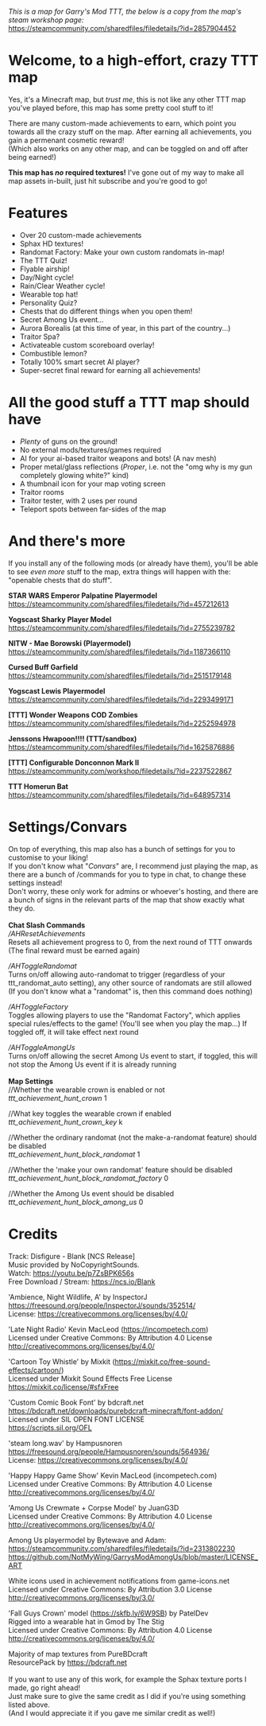 _This is a map for Garry's Mod TTT, the below is a copy from the map's steam workshop page:_ <https://steamcommunity.com/sharedfiles/filedetails/?id=2857904452>

# Welcome, to a high-effort, crazy TTT map

Yes, it's a Minecraft map, but _trust me_, this is not like any other TTT map you've played before, this map has some pretty cool stuff to it!

There are many custom-made achievements to earn, which point you towards all the crazy stuff on the map. After earning all achievements, you gain a permenant cosmetic reward!\
(Which also works on any other map, and can be toggled on and off after being earned!)

__This map has _no_ required textures!__ I've gone out of my way to make all map assets in-built, just hit subscribe and you're good to go!

# Features

- Over 20 custom-made achievements
- Sphax HD textures!
- Randomat Factory: Make your own custom randomats in-map!
- The TTT Quiz!
- Flyable airship!
- Day/Night cycle!
- Rain/Clear Weather cycle!
- Wearable top hat!
- Personality Quiz?
- Chests that do different things when you open them!
- Secret Among Us event...
- Aurora Borealis (at this time of year, in this part of the country...)
- Traitor Spa?
- Activateable custom scoreboard overlay!
- Combustible lemon?
- Totally 100% smart secret AI player?
- Super-secret final reward for earning all achievements!

# All the good stuff a TTT map should have

- _Plenty_ of guns on the ground!
- No external mods/textures/games required
- AI for your ai-based traitor weapons and bots! (A nav mesh)
- Proper metal/glass reflections (_Proper_, i.e. not the "omg why is my gun completely glowing white?" kind)
- A thumbnail icon for your map voting screen
- Traitor rooms
- Traitor tester, with 2 uses per round
- Teleport spots between far-sides of the map

# And there's more

If you install any of the following mods (or already have them), you'll be able to see _even more_ stuff to the map, extra things will happen with the: "openable chests that do stuff".

__STAR WARS Emperor Palpatine Playermodel__\
<https://steamcommunity.com/sharedfiles/filedetails/?id=457212613>

__Yogscast Sharky Player Model__\
<https://steamcommunity.com/sharedfiles/filedetails/?id=2755239782>

__NITW - Mae Borowski (Playermodel)__\
<https://steamcommunity.com/sharedfiles/filedetails/?id=1187366110>

__Cursed Buff Garfield__\
<https://steamcommunity.com/sharedfiles/filedetails/?id=2515179148>

__Yogscast Lewis Playermodel__\
<https://steamcommunity.com/sharedfiles/filedetails/?id=2293499171>

__[TTT] Wonder Weapons COD Zombies__\
<https://steamcommunity.com/sharedfiles/filedetails/?id=2252594978>

__Jenssons Hwapoon!!!! (TTT/sandbox)__\
<https://steamcommunity.com/sharedfiles/filedetails/?id=1625876886>

__[TTT] Configurable Donconnon Mark II__\
<https://steamcommunity.com/workshop/filedetails/?id=2237522867>

__TTT Homerun Bat__\
<https://steamcommunity.com/sharedfiles/filedetails/?id=648957314>

# Settings/Convars

On top of everything, this map also has a bunch of settings for you to customise to your liking!\
If you don't know what "_Convars_" are, I recommend just playing the map, as there are a bunch of /commands for you to type in chat, to change these settings instead!\
Don't worry, these only work for admins or whoever's hosting, and there are a bunch of signs in the relevant parts of the map that show exactly what they do.
\
\
__Chat Slash Commands__\
_/AHResetAchievements_\
Resets all achievement progress to 0, from the next round of TTT onwards\
(The final reward must be earned again)

_/AHToggleRandomat_\
Turns on/off allowing auto-randomat to trigger (regardless of your ttt_randomat_auto setting), any other source of randomats are still allowed\
(If you don't know what a "randomat" is, then this command does nothing)

_/AHToggleFactory_\
Toggles allowing players to use the "Randomat Factory", which applies special rules/effects to the game! (You'll see when you play the map...) If toggled off, it will take effect next round

_/AHToggleAmongUs_\
Turns on/off allowing the secret Among Us event to start, if toggled, this will not stop the Among Us event if it is already running
\
\
__Map Settings__\
//Whether the wearable crown is enabled or not\
_ttt_achievement_hunt_crown_ 1

//What key toggles the wearable crown if enabled\
_ttt_achievement_hunt_crown_key_ k

//Whether the ordinary randomat (not the make-a-randomat feature) should be disabled\
_ttt_achievement_hunt_block_randomat_ 1

//Whether the 'make your own randomat' feature should be disabled\
_ttt_achievement_hunt_block_randomat_factory_ 0

//Whether the Among Us event should be disabled\
_ttt_achievement_hunt_block_among_us_ 0

# Credits

Track: Disfigure - Blank [NCS Release]\
Music provided by NoCopyrightSounds.\
Watch: <https://youtu.be/p7ZsBPK656s> \
Free Download / Stream: <https://ncs.io/Blank>

'Ambience, Night Wildlife, A' by InspectorJ\
<https://freesound.org/people/InspectorJ/sounds/352514/> \
License: <https://creativecommons.org/licenses/by/4.0/>

'Late Night Radio' Kevin MacLeod (<https://incompetech.com>) \
Licensed under Creative Commons: By Attribution 4.0 License \
<http://creativecommons.org/licenses/by/4.0/>

'Cartoon Toy Whistle' by Mixkit (<https://mixkit.co/free-sound-effects/cartoon/>) \
Licensed under Mixkit Sound Effects Free License \
<https://mixkit.co/license/#sfxFree>

'Custom Comic Book Font' by bdcraft.net \
<https://bdcraft.net/downloads/purebdcraft-minecraft/font-addon/> \
Licensed under SIL OPEN FONT LICENSE \
<https://scripts.sil.org/OFL>

'steam long.wav' by Hampusnoren \
<https://freesound.org/people/Hampusnoren/sounds/564936/> \
License: <https://creativecommons.org/licenses/by/4.0/>

'Happy Happy Game Show' Kevin MacLeod (incompetech.com) \
Licensed under Creative Commons: By Attribution 4.0 License \
<http://creativecommons.org/licenses/by/4.0/>

'Among Us Crewmate + Corpse Model' by JuanG3D \
Licensed under Creative Commons: By Attribution 4.0 License \
<http://creativecommons.org/licenses/by/4.0/>

Among Us playermodel by Bytewave and Adam:\
<https://steamcommunity.com/sharedfiles/filedetails/?id=2313802230> \
<https://github.com/NotMyWing/GarrysModAmongUs/blob/master/LICENSE_ART>

White icons used in achievement notifications from game-icons.net \
Licensed under Creative Commons: By Attribution 3.0 License \
<http://creativecommons.org/licenses/by/3.0/>

'Fall Guys Crown' model (<https://skfb.ly/6W9SB>) by PatelDev\
Rigged into a wearable hat in Gmod by The Stig\
Licensed under Creative Commons: By Attribution 4.0 License\
<http://creativecommons.org/licenses/by/4.0/>

Majority of map textures from PureBDcraft\
ResourcePack by <https://bdcraft.net>
\
\
If you want to use any of this work, for example the Sphax texture ports I made, go right ahead!\
Just make sure to give the same credit as I did if you're using something listed above.\
(And I would appreciate it if you gave me similar credit as well!)
